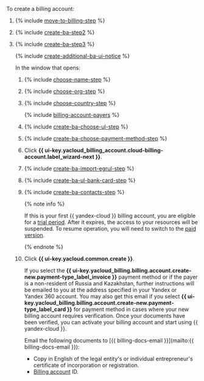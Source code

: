 To create a billing account:

1. {% include [move-to-billing-step](../../billing/_includes/move-to-billing-step.md) %}
1. {% include [create-ba-step2](../../billing/_includes/create-ba-step2.md) %}
1. {% include [create-ba-step3](../../billing/_includes/create-ba-step3.md) %}

   {% include [create-additional-ba-ui-notice](../../billing/_includes/create-additional-ba-ui-notice.md) %}

   In the window that opens:

   1. {% include [choose-name-step](../../billing/_includes/choose-name-step.md) %}
   1. {% include [choose-org-step](../../billing/_includes/choose-org-step.md) %}
   1. {% include [choose-country-step](../../billing/_includes/choose-country-step.md) %}
  
      {% include [billing-account-payers](../../billing/_includes/billing-account-payers.md) %}

   1. {% include [create-ba-choose-ul-step](../../billing/_includes/create-ba-choose-ul-step.md) %}
   1. {% include [create-ba-choose-payment-method-step](../../billing/_includes/create-ba-choose-payment-method-step.md) %}
   1. Click **{{ ui-key.yacloud_billing_account.cloud-billing-account.label_wizard-next }}**.
   1. {% include [create-ba-import-egrul-step](../../billing/_includes/create-ba-import-egrul-step.md) %}
   1. {% include [create-ba-ul-bank-card-step](../../billing/_includes/create-ba-ul-bank-card-step.md) %}


   1. {% include [create-ba-contacts-step](../../billing/_includes/create-ba-contacts-step.md) %}

      {% note info %}

      If this is your first {{ yandex-cloud }} billing account, you are eligible for a [trial period](../../billing/concepts/trial-period.md). After it expires, the access to your resources will be suspended. To resume operation, you will need to switch to the [paid version](../../billing/operations/activate-commercial.md).

      {% endnote %}

   1. Click **{{ ui-key.yacloud.common.create }}**.

      If you select the **{{ ui-key.yacloud_billing.billing.account.create-new.payment-type_label_invoice }}** payment method or if the payer is a non-resident of Russia and Kazakhstan, further instructions will be emailed to you at the address specified in your Yandex or Yandex 360 account. You may also get this email if you select **{{ ui-key.yacloud_billing.billing.account.create-new.payment-type_label_card }}** for payment method in cases where your new billing account requires verification. Once your documents have been verified, you can activate your billing account and start using {{ yandex-cloud }}.

      Email the following documents to [{{ billing-docs-email }}](mailto:{{ billing-docs-email }}):

      
      * Copy in English of the legal entity's or individual entrepreneur's certificate of incorporation or registration.
      * [Billing account](../../billing/concepts/billing-account.md#billing-account-id) ID.


